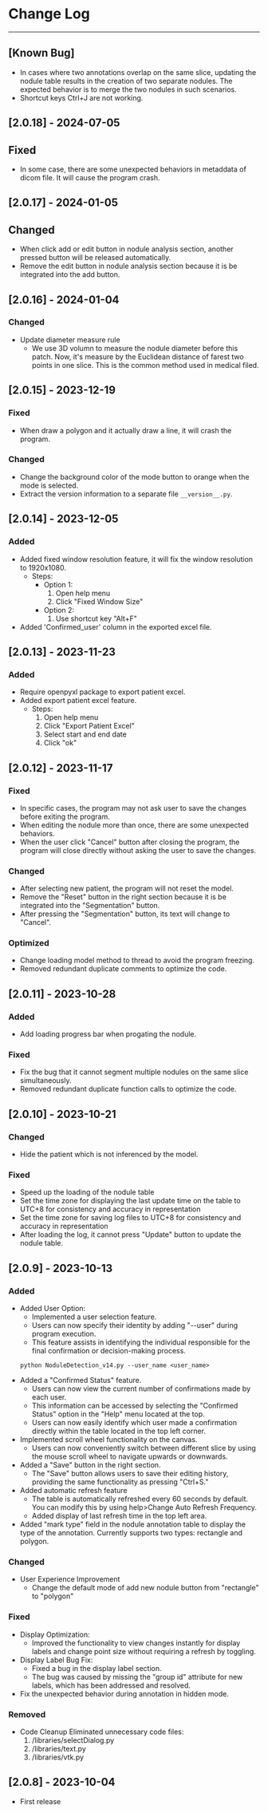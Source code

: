 # Change Log
---
## [Known Bug]
- In cases where two annotations overlap on the same slice, updating the nodule table results in the creation of two separate nodules. The expected behavior is to merge the two nodules in such scenarios.
- Shortcut keys Ctrl+J are not working.
## [2.0.18] - 2024-07-05
## Fixed
- In some case, there are some unexpected behaviors in metaddata of dicom file. It will cause the program crash.
## [2.0.17] - 2024-01-05
## Changed
- When click add or edit button in nodule analysis section, another pressed button will be released automatically.
- Remove the edit button in nodule analysis section because it is be integrated into the add button.
## [2.0.16] - 2024-01-04
### Changed
- Update diameter measure rule
    - We use 3D volumn to measure the nodule diameter before this patch. Now, it's measure by the Euclidean distance of farest two points in one slice. This is the common method used in medical filed.
## [2.0.15] - 2023-12-19
### Fixed
- When draw a polygon and it actually draw a line, it will crash the program.
### Changed
- Change the background color of the mode button to orange when the mode is selected.
- Extract the version information to a separate file `__version__.py`.
## [2.0.14] - 2023-12-05
### Added
- Added fixed window resolution feature, it will fix the window resolution to 1920x1080.
    - Steps:
        - Option 1:
            1. Open help menu
            2. Click "Fixed Window Size"
        - Option 2:
            1. Use shortcut key "Alt+F"
- Added 'Confirmed_user' column in the exported excel file.
## [2.0.13] - 2023-11-23
### Added
- Require openpyxl package to export patient excel.
- Added export patient excel feature.
    - Steps:
        1. Open help menu
        2. Click "Export Patient Excel"
        3. Select start and end date
        4. Click "ok"

## [2.0.12] - 2023-11-17
### Fixed
- In specific cases, the program may not ask user to save the changes before exiting the program.
- When editing the nodule more than once, there are some unexpected behaviors.
- When the user click "Cancel" button after closing the program, the program will close directly without asking the user to save the changes.
### Changed
- After selecting new patient, the program will not reset the model.
- Remove the "Reset" button in the right section because it is be integrated into the "Segmentation" button.
- After pressing the "Segmentation" button, its text will change to "Cancel".
### Optimized
- Change loading model method to thread to avoid the program freezing.
- Removed redundant duplicate comments to optimize the code.

## [2.0.11] - 2023-10-28
### Added
- Add loading progress bar when progating the nodule.
### Fixed
- Fix the bug that it cannot segment multiple nodules on the same slice simultaneously.
- Removed redundant duplicate function calls to optimize the code.
## [2.0.10] - 2023-10-21
### Changed
- Hide the patient which is not inferenced by the model.
### Fixed
- Speed up the loading of the nodule table
- Set the time zone for displaying the last update time on the table to UTC+8 for consistency and accuracy in representation
- Set the time zone for saving log files to UTC+8 for consistency and accuracy in representation
- After loading the log, it cannot press "Update" button to update the nodule table.
## [2.0.9] - 2023-10-13
### Added
- Added User Option:
    - Implemented a user selection feature.
    - Users can now specify their identity by adding "--user" during program execution.
    - This feature assists in identifying the individual responsible for the final confirmation or decision-making process.
    ```shell
    python NoduleDetection_v14.py --user_name <user_name>
    ```
- Added a "Confirmed Status" feature.
    - Users can now view the current number of confirmations made by each user.
    - This information can be accessed by selecting the "Confirmed Status" option in the "Help" menu located at the top.
    - Users can now easily identify which user made a confirmation directly within the table located in the top left corner.
- Implemented scroll wheel functionality on the canvas.
    - Users can now conveniently switch between different slice by using the mouse scroll wheel to navigate upwards or downwards.
- Added a "Save" button in the right section.
    - The "Save" button allows users to save their editing history, providing the same functionality as pressing "Ctrl+S."
- Added automatic refresh feature
    - The table is automatically refreshed every 60 seconds by default. You can modify this by using help>Change Auto Refresh Frequency.
    - Added display of last refresh time in the top left area.
- Added "mark type" field in the nodule annotation table to display the type of the annotation. Currently supports two types: rectangle and polygon.
### Changed
- User Experience Improvement
    - Change the default mode of add new nodule button from "rectangle" to "polygon"
### Fixed
- Display Optimization:
    - Improved the functionality to view changes instantly for display labels and change point size without requiring a refresh by toggling.
- Display Label Bug Fix:
    - Fixed a bug in the display label section.
    - The bug was caused by missing the "group id" attribute for new labels, which has been addressed and resolved.
- Fix the unexpected behavior during annotation in hidden mode.
### Removed
- Code Cleanup
    Eliminated unnecessary code files:
    1. /libraries/selectDialog.py
    2. /libraries/text.py
    3. /libraries/vtk.py
## [2.0.8] - 2023-10-04
- First release